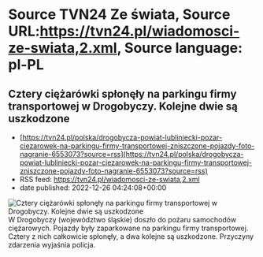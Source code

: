 # Source TVN24 Ze świata, Source URL:https://tvn24.pl/wiadomosci-ze-swiata,2.xml, Source language: pl-PL

## Cztery ciężarówki spłonęły na parkingu firmy transportowej w Drogobyczy. Kolejne dwie są uszkodzone
 - [https://tvn24.pl/polska/drogobycza-powiat-lubliniecki-pozar-ciezarowek-na-parkingu-firmy-transportowej-zniszczone-pojazdy-foto-nagranie-6553073?source=rss](https://tvn24.pl/polska/drogobycza-powiat-lubliniecki-pozar-ciezarowek-na-parkingu-firmy-transportowej-zniszczone-pojazdy-foto-nagranie-6553073?source=rss)
 - RSS feed: https://tvn24.pl/wiadomosci-ze-swiata,2.xml
 - date published: 2022-12-26 04:24:08+00:00

<img alt="Cztery ciężarówki spłonęły na parkingu firmy transportowej w Drogobyczy. Kolejne dwie są uszkodzone" src="https://tvn24.pl/najnowsze/cdn-zdjecie-cwg7qf-pozar-samochodow-ciezarowych-w-drogobyczy-6553072/alternates/LANDSCAPE_1280" />
    W Drogobyczy (województwo śląskie) doszło do pożaru samochodów ciężarowych. Pojazdy były zaparkowane na parkingu firmy transportowej. Cztery z nich całkowicie spłonęły, a dwa kolejne są uszkodzone. Przyczyny zdarzenia wyjaśnia policja.
